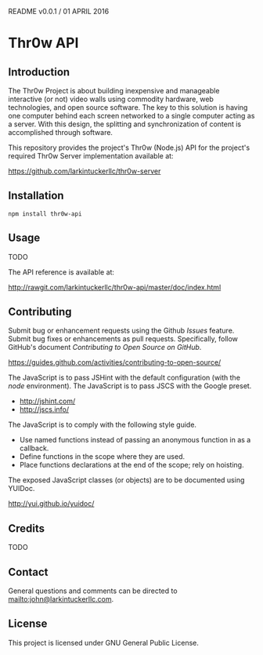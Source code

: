 README v0.0.1 / 01 APRIL 2016

# Thr0w API

## Introduction

The Thr0w Project is about building inexpensive and manageable interactive (or
not) video walls using commodity hardware, web technologies, and open source
software. The key to this solution is having one computer behind each screen
networked to a single computer acting as a server. With this design, the
splitting and synchronization of content is accomplished through software.

This repository provides the project's Thr0w (Node.js) API for the project's
required Thr0w Server implementation available at:

https://github.com/larkintuckerllc/thr0w-server

## Installation

```
npm install thr0w-api
```

## Usage

TODO

The API reference is available at:

http://rawgit.com/larkintuckerllc/thr0w-api/master/doc/index.html

## Contributing

Submit bug or enhancement requests using the Github *Issues* feature. Submit
bug fixes or enhancements as pull requests. Specifically, follow GitHub's
document *Contributing to Open Source on GitHub*.

<https://guides.github.com/activities/contributing-to-open-source/>

The JavaScript is to pass JSHint with the default configuration (with the
*node* environment). The JavaScript is to pass JSCS with the Google preset.

* <http://jshint.com/>
* <http://jscs.info/>

The JavaScript is to comply with the following style guide.

* Use named functions instead of passing an anonymous function in as a callback.
* Define functions in the scope where they are used.
* Place functions declarations at the end of the scope; rely on hoisting.

The exposed JavaScript classes (or objects) are to be documented using YUIDoc.

http://yui.github.io/yuidoc/

## Credits

TODO

## Contact

General questions and comments can be directed to <mailto:john@larkintuckerllc.com>.

## License

This project is licensed under GNU General Public License.
